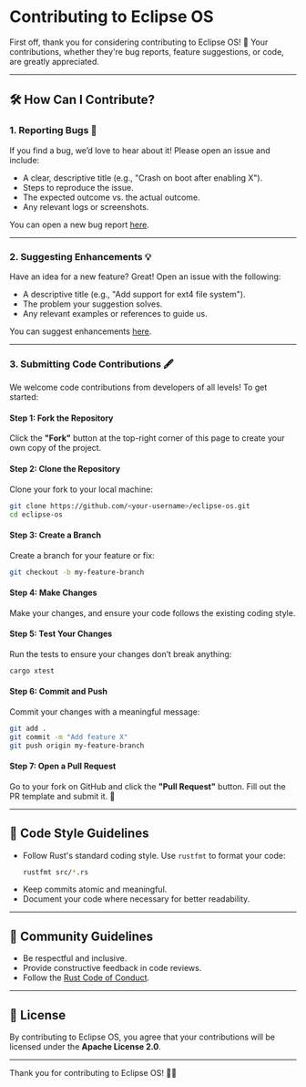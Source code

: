 # Contributing to Eclipse OS

First off, thank you for considering contributing to Eclipse OS! 🎉 Your contributions, whether they're bug reports, feature suggestions, or code, are greatly appreciated.

---

## 🛠️ How Can I Contribute?

### 1. Reporting Bugs 🐛
If you find a bug, we’d love to hear about it! Please open an issue and include:
- A clear, descriptive title (e.g., "Crash on boot after enabling X").
- Steps to reproduce the issue.
- The expected outcome vs. the actual outcome.
- Any relevant logs or screenshots.

You can open a new bug report [here](https://github.com/GhostedGaming/eclipse-os/issues/new).

---

### 2. Suggesting Enhancements 💡
Have an idea for a new feature? Great! Open an issue with the following:
- A descriptive title (e.g., "Add support for ext4 file system").
- The problem your suggestion solves.
- Any relevant examples or references to guide us.

You can suggest enhancements [here](https://github.com/GhostedGaming/eclipse-os/issues/new).

---

### 3. Submitting Code Contributions 🖋️

We welcome code contributions from developers of all levels! To get started:

#### Step 1: Fork the Repository
Click the **"Fork"** button at the top-right corner of this page to create your own copy of the project.

#### Step 2: Clone the Repository
Clone your fork to your local machine:
```bash
git clone https://github.com/<your-username>/eclipse-os.git
cd eclipse-os
```

#### Step 3: Create a Branch
Create a branch for your feature or fix:
```bash
git checkout -b my-feature-branch
```

#### Step 4: Make Changes
Make your changes, and ensure your code follows the existing coding style.

#### Step 5: Test Your Changes
Run the tests to ensure your changes don’t break anything:
```bash
cargo xtest
```

#### Step 6: Commit and Push
Commit your changes with a meaningful message:
```bash
git add .
git commit -m "Add feature X"
git push origin my-feature-branch
```

#### Step 7: Open a Pull Request
Go to your fork on GitHub and click the **"Pull Request"** button. Fill out the PR template and submit it. 🎉

---

## 📝 Code Style Guidelines
- Follow Rust's standard coding style. Use `rustfmt` to format your code:
  ```bash
  rustfmt src/*.rs
  ```
- Keep commits atomic and meaningful.
- Document your code where necessary for better readability.

---

## 🙌 Community Guidelines
- Be respectful and inclusive.
- Provide constructive feedback in code reviews.
- Follow the [Rust Code of Conduct](https://www.rust-lang.org/policies/code-of-conduct).

---

## 📄 License
By contributing to Eclipse OS, you agree that your contributions will be licensed under the **Apache License 2.0**.

---

Thank you for contributing to Eclipse OS! 🦀✨
